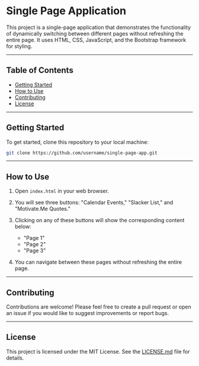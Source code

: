# Single Page Application

This project is a single-page application that demonstrates the functionality of dynamically switching between different pages without refreshing the entire page. It uses HTML, CSS, JavaScript, and the Bootstrap framework for styling.

---

## Table of Contents

- [Getting Started](#getting-started)
- [How to Use](#how-to-use)
- [Contributing](#contributing)
- [License](#license)

---

## Getting Started

To get started, clone this repository to your local machine:

```bash
git clone https://github.com/username/single-page-app.git
```

---

## How to Use

1. Open `index.html` in your web browser.

2. You will see three buttons: "Calendar Events," "Slacker List," and "Motivate.Me Quotes."

3. Clicking on any of these buttons will show the corresponding content below:

    - "Page 1"
    - "Page 2"
    - "Page 3"
      
4. You can navigate between these pages without refreshing the entire page.

---

## Contributing

Contributions are welcome! Please feel free to create a pull request or open an issue if you would like to suggest improvements or report bugs.

---

## License

This project is licensed under the MIT License. See the [LICENSE.md](LICENSE.md) file for details.
